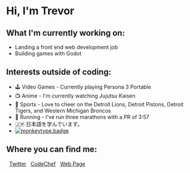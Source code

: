 # Hi, I'm Trevor

## What I'm currently working on:
- Landing a front end web development job
- Building games with Godot

## Interests outside of coding:
- 🕹️ Video Games - Currently playing Persona 3 Portable
- 📺 Anime - I'm currently watching Jujutsu Kaisen
- 🏈 Sports - Love to cheer on the Detroit Lions, Detroit Pistons, Detroit Tigers, and Western Michigan Broncos
- 👟 Running - I've run three marathons with a PR of 3:57
- 🇯🇵 日本語を学んでいます。
- [![monkeytype.badge]](https://monkeytype.com/)

## Where you can find me:
&nbsp;&nbsp;<a href="https://twitter.com/TrevorABruner">Twitter</a>
&nbsp;&nbsp;<a href="https://www.codechef.com/users/brunertre">CodeChef</a>
&nbsp;&nbsp;<a href="https://tbruner.github.io">Web Page</a>

[monkeytype.badge]: https://img.shields.io/endpoint?style=flat&url=https%3A%2F%2Fmonkeytype-badge-vhd5lan7mmhz.runkit.sh%3Fmessage%3D75wpm%26label%3Dmonkeytype%26logoVariant%3Done
